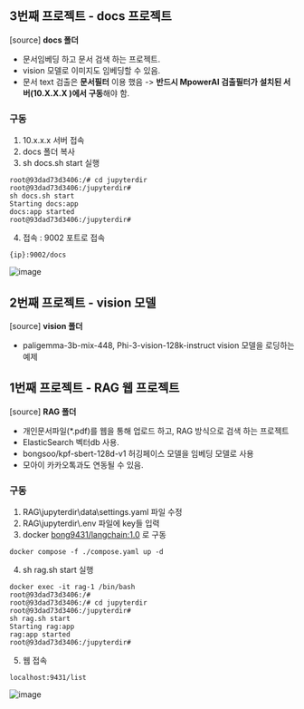 ## 3번째 프로젝트 - docs 프로젝트
[source] **docs 폴더**
- 문서임베딩 하고 문서 검색 하는 프로젝트.
- vision 모델로 이미지도 임베딩할 수 있음.
- 문서 text 검출은 **문서필터** 이용 했음 -> **반드시 MpowerAI 검출필터가 설치된 서버(10.X.X.X )에서 구동**해야 함.
### 구동
1. 10.x.x.x 서버 접속
2. docs 폴더 복사
3. sh docs.sh start 실행
```
root@93dad73d3406:/# cd jupyterdir
root@93dad73d3406:/jupyterdir#
sh docs.sh start
Starting docs:app
docs:app started
root@93dad73d3406:/jupyterdir#
```
4. 접속 : 9002 포트로 접속
```
{ip}:9002/docs
```

![image](https://github.com/user-attachments/assets/df4af48f-b2e2-414e-b380-909323b66572)



## 2번째 프로젝트 - vision 모델
[source] **vision 폴더**
- paligemma-3b-mix-448, Phi-3-vision-128k-instruct vision 모델을 로딩하는 예제
  
## 1번째 프로젝트 - RAG 웹 프로젝트
[source] **RAG 폴더**
- 개인문서파일(*.pdf)를 웹을 통해 업로드 하고, RAG 방식으로 검색 하는 프로젝트
- ElasticSearch 벡터db 사용.
- bongsoo/kpf-sbert-128d-v1 허깅페이스 모델을 임베딩 모델로 사용
- 모아이 카카오톡과도 연동될 수 있음.

### 구동
1. RAG\jupyterdir\data\settings.yaml 파일 수정
2. RAG\jupyterdir\\.env 파일에 key들 입력
3. docker [bong9431/langchain:1.0](https://hub.docker.com/repository/docker/bong9431/langchain/general) 로 구동
```
docker compose -f ./compose.yaml up -d
```
4. sh rag.sh start 실행
```
docker exec -it rag-1 /bin/bash
root@93dad73d3406:/#
root@93dad73d3406:/# cd jupyterdir
root@93dad73d3406:/jupyterdir#
sh rag.sh start
Starting rag:app
rag:app started
root@93dad73d3406:/jupyterdir#
```
5. 웹 접속
```
localhost:9431/list
```
![image](https://github.com/kobongsoo/project/assets/93692701/239c9d08-12db-4ed9-b71f-409f46e229ae)
